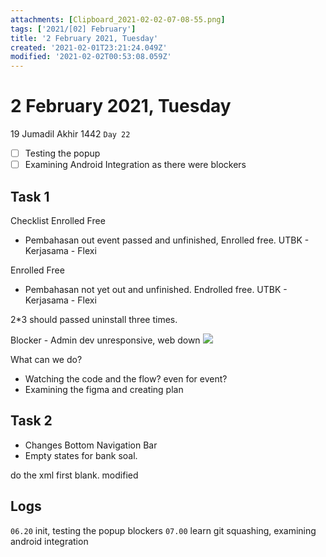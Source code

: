 ```yaml
---
attachments: [Clipboard_2021-02-02-07-08-55.png]
tags: ['2021/[02] February']
title: '2 February 2021, Tuesday'
created: '2021-02-01T23:21:24.049Z'
modified: '2021-02-02T00:53:08.059Z'
---
```


# 2 February 2021, Tuesday
19 Jumadil Akhir 1442 `Day 22`

- [ ] Testing the popup
- [ ] Examining Android Integration as there were blockers

## Task 1 
Checklist
Enrolled Free
- Pembahasan out event passed and unfinished, Enrolled free. UTBK - Kerjasama - Flexi

Enrolled Free
- Pembahasan not yet out and unfinished. Endrolled free. UTBK - Kerjasama - Flexi

2*3 should passed uninstall three times. 

Blocker - Admin dev unresponsive, web down
![](@attachment/Clipboard_2021-02-02-07-08-55.png)

What can we do?
- Watching the code and the flow? even for event?
- Examining the figma and creating plan

## Task 2
- Changes Bottom Navigation Bar
- Empty states for bank soal. 

do the xml first blank.
modified

## Logs
`06.20` init, testing the popup blockers
`07.00` learn git squashing, examining android integration
